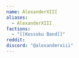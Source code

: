 ```yaml
---
name: AlexanderXIII
aliases:
  - AlexanderXIII
factions:
  - "[[Kessoku Band]]"
reddit: 
discord: "@alexanderxiii"
---
```

